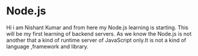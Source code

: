 # Node.js
Hi i am Nishant Kumar and from here my Node.js learning is starting.
This will be my first learning of backend servers. 
As we know the Node.js is not another that a kind of runtime server of JavaScript only.It is not a kind of language ,framework and library.
